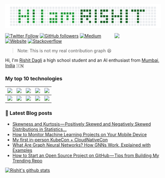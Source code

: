 <!---
Please consider starring the repo if you find this useful in any manner
or use it. It helps me a lot.
-->

<a href="https://www.rishit.tech"><img src="https://github.com/Rishit-dagli/Rishit-dagli/blob/master/images/header_image.png" width="900"></a>
 
<img align='right' src='https://github.com/Rishit-dagli/Rishit-dagli/blob/master/images/octocat-anime.gif' width='150'>

[![Twitter Follow](https://img.shields.io/twitter/follow/rishit_dagli?style=social)](https://twitter.com/intent/follow?screen_name=rishit_dagli) 
[![GitHub followers](https://img.shields.io/github/followers/Rishit-dagli?label=Follow&style=social)](https://github.com/Rishit-dagli) 
[![Medium](https://github.com/Rishit-dagli/Rishit-dagli/blob/master/badges/medium.svg)](https://medium.com/@rishit.dagli) 
[![Website](https://img.shields.io/badge/rishit.tech--green?style=social&logo=google%20chrome)](https://www.rishit.tech/) 
[![Stackoverflow](https://github.com/Rishit-dagli/Rishit-dagli/blob/master/badges/stackoverflow.svg)](https://stackoverflow.com/users/11878567/rishit-dagli)

> Note: This is not my real contribution graph :laughing:

Hi, I'm [Rishit Dagli](https://www.rishit.tech) a high school student and an AI enthusiast from 
[Mumbai, India](https://www.google.com/maps/place/Rishit+Dagli/@19.2115497,72.8411235,15z/data=!4m5!3m4!1s0x0:0xf3ed3bb225394f3c!8m2!3d19.2115497!4d72.8411235) :india:

### My top 10 technologies

|![](https://img.shields.io/badge/-Python-black?logo=python&style=plastic)|![](https://img.shields.io/badge/-TensorFlow-black?logo=tensorflow&style=plastic)|![](https://img.shields.io/badge/-GCP-black?logo=googlecloud&style=plastic)|![](https://img.shields.io/badge/-Azure-black?logo=microsoftazure&style=plastic)|![](https://img.shields.io/badge/-Kubernetes-black?logo=kubernetes&style=plastic)|
|---|---|---|---|---|
|![](https://img.shields.io/badge/-Android-black?logo=android&style=plastic)|![](https://img.shields.io/badge/-Javascript-black?logo=javascript&style=plastic)|![](https://img.shields.io/badge/-Node-black?logo=nodedotjs&style=plastic)|![](https://img.shields.io/badge/-C++-black?logo=cplusplus&style=plastic)|![](https://img.shields.io/badge/-Arduino-black?logo=arduino&style=plastic)|

### 📕 Latest Blog posts
<!-- BLOG-POST-LIST:START -->
- [Skewness and Kurtosis — Positively Skewed and Negatively Skewed Distributions in Statistics…](https://medium.com/@rishit.dagli/skewness-and-kurtosis-positively-skewed-and-negatively-skewed-distributions-in-statistics-95515891439a?source=rss-e7d740ac1a25------2)
- [How to Monitor Machine Learning Projects on Your Mobile Device](https://medium.com/@rishit.dagli/how-to-monitor-machine-learning-projects-on-your-mobile-device-9f9ed1f9e38b?source=rss-e7d740ac1a25------2)
- [My first in-person KubeCon + CloudNativeCon](https://medium.com/@rishit.dagli/my-first-in-person-kubecon-cloudnativecon-1f37e9405b1a?source=rss-e7d740ac1a25------2)
- [What Are Graph Neural Networks? How GNNs Work, Explained with Examples](https://medium.com/@rishit.dagli/graph-neural-networks-4fb07b66b7da?source=rss-e7d740ac1a25------2)
- [How to Start an Open Source Project on GitHub — Tips from Building My Trending Repo](https://medium.com/@rishit.dagli/how-to-start-an-open-source-project-on-github-tips-from-building-my-trending-repo-3fa65d696377?source=rss-e7d740ac1a25------2)
<!-- BLOG-POST-LIST:END -->

<!--- 
### Tech communities

|Organizer|Organizer|Mentor|
|---------|---------|------|
|<a href="https://kotlinmumbai.tech"><img src="https://github.com/Rishit-dagli/Rishit-dagli/blob/master/communities/kotlin_mumbai.png" height="100px"></a>|<a href="https://community.mozilla.org/groups/mozilla-mumbai/"><img src="https://github.com/Rishit-dagli/Rishit-dagli/blob/master/communities/mozilla_mumbai.png" height="100px"></a>|<a href="https://www.meetup.com/tfugmumbai/"><img src="https://github.com/Rishit-dagli/Rishit-dagli/blob/master/communities/tfug_mumbai.png" height="100px"></a>|
-->

[![Rishit's github stats](https://github-readme-stats.vercel.app/api?username=Rishit-dagli&show_icons=true&title_color=fff&icon_color=79ff97&text_color=9f9f9f&bg_color=151515&count_private=true)](https://github.com/Rishit-dagli)

<!---
If you like what I do and want me to build more such projects, maybe considering supporting me on PayPal or buying me a coffee :pleading_face:

<a href="http://paypal.me/alpadagli" target="_blank"><img src="https://www.paypalobjects.com/en_US/i/btn/btn_donateCC_LG.gif"></a> &nbsp;&nbsp;
<a href="https://www.buymeacoffee.com/rishitdagli" target="_blank"><img src="https://www.buymeacoffee.com/assets/img/custom_images/orange_img.png" alt="Buy Me A Coffee" style="height: 41px !important;width: 174px !important;box-shadow: 0px 3px 2px 0px rgba(190, 190, 190, 0.5) !important;-webkit-box-shadow: 0px 3px 2px 0px rgba(190, 190, 190, 0.5) !important;" ></a>
-->
